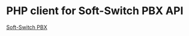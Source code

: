 # PHP client for Soft-Switch PBX API

[Soft-Switch PBX](http://www.it-communicationsltd.co.uk/Soft-Switch-PBX)
